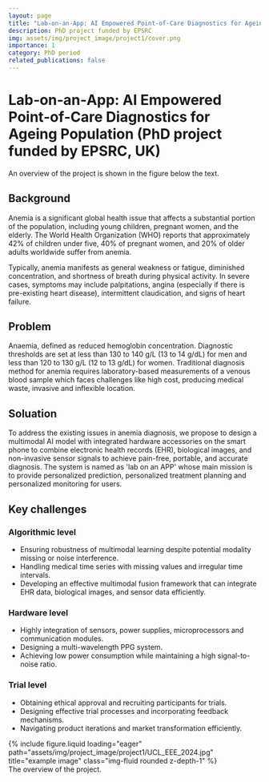 ```yaml
---
layout: page
title: "Lab‑on‑an‑App: AI Empowered Point‑of‑Care Diagnostics for Ageing Population"
description: PhD project funded by EPSRC 
img: assets/img/project_image/project1/cover.png
importance: 1
category: PhD period
related_publications: false
---
```

# Lab‑on‑an‑App: AI Empowered Point‑of‑Care Diagnostics for Ageing Population (PhD project funded by EPSRC, UK)
An overview of the project is shown in the figure below the text.
## Background
Anemia is a significant global health issue that affects a substantial portion of the population, including young children, pregnant women, and the elderly. The World Health Organization (WHO) reports that approximately 42% of children under five, 40% of pregnant women, and 20% of older adults worldwide suffer from anemia.

Typically, anemia manifests as general weakness or fatigue, diminished concentration, and shortness of breath during physical activity. In severe cases, symptoms may include palpitations, angina (especially if there is pre-existing heart disease), intermittent claudication, and signs of heart failure.
## Problem
Anaemia, defined as reduced hemoglobin concentration. Diagnostic thresholds are set at less than 130 to 140 g/L (13 to 14 g/dL) for men and less than 120 to 130 g/L (12 to 13 g/dL) for women. Traditional diagnosis method for anemia requires laboratory-based measurements of a venous blood sample  which faces challenges like high cost, producing medical waste, invasive and inflexible location.
## Soluation
To address the existing issues in anemia diagnosis, we propose to design a multimodal AI  model with integrated hardware accessories on the smart phone to combine electronic health records (EHR), biological images, and non-invasive sensor signals to achieve pain-free, portable, and accurate diagnosis. The  system is named as 'lab on an APP' whose main mission is to provide  personalized prediction, personalized treatment planning and personalized monitoring for users. 
## Key challenges

### Algorithmic level
* Ensuring robustness of multimodal learning despite potential modality missing or noise interference.
* Handling medical time series with missing values and  irregular time intervals.
* Developing an effective multimodal fusion framework that can integrate EHR data, biological images, and sensor data efficiently.

### Hardware level
* Highly integration of sensors, power supplies, microprocessors and communication modules.
* Designing a multi-wavelength PPG system.
* Achieving low power consumption while maintaining a high signal-to-noise ratio.

### Trial level
* Obtaining ethical approval and recruiting participants for trials.
* Designing effective trial processes and incorporating feedback mechanisms.
* Navigating product iterations and market transformation efficiently.


<div class="row">
    <div class="col-sm mt-3 mt-md-0">
        {% include figure.liquid loading="eager" path="assets/img/project_image/project1/UCL_EEE_2024.jpg" title="example image" class="img-fluid rounded z-depth-1" %}
    </div>
</div>
<div class="caption">
    The overview of the project.
</div>


